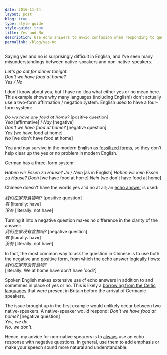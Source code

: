 ```yaml
---
date: 2016-11-24
layout: post
blog: true
type: style guide
style-guide: true
title: Yes and No
description: Use echo answers to avoid confusion when responding to questions
permalink: /blog/yes-no
---
```

Saying yes and no is surprisingly difficult in English, and I've seen many misunderstandings between native-speakers and non-native-speakers.

*Let's go out for dinner tonight.      
Don't we have food at home?   
Yes / No*  

I don't know about you, but I have no idea what either yes or no mean here. This example shows why many languages (including English!) don't actually use a two-form affirmation / negation system. English used to have a four-form system:  

*Do we have any food at home?* [positive question]  
*Yea* [affirmative] / *Nay* [negative]  
*Don't we have food at home?* [negative question]  
*Yes* [we have food at home]  
*No* [we don't have food at home]  

Yea and nay survive in the modern English as <a href="https://en.wikipedia.org/wiki/Fossilization_%28linguistics%29" target="_blank">fossilized forms</a>, so they don't help clear up the yes or no problem in modern English. 

German has a three-form system: 

*Haben wir Essen zu Hause?* 
*Ja / Nein* [as in English]
*Haben wir kein Essen zu Hause?* 
*Doch* [we have food at home]
*Nein* [we don't have food at home] 

Chinese doesn't have the words yes and no at all; an <a href="https://en.wikipedia.org/wiki/Echo_answer" target="_blank">echo answer</a> is used: 

*我们在家有食物吗?* [positive question]  
*有* [literally: have]  
*没有* [literally: not have]   

Turning it into a negative question makes no difference in the clarity of the answer:  
*我们在家没有食物吗?* [negative question]  
*有* [literally: have]  
*没有* [literally: not have] 

In fact, the most common way to ask the question in Chinese is to use both the negative and positive form, from which the echo answer logically flows:  
*我们在家有没有食物?*  
[literally: We at home have don't have food?]  

Spoken English makes extensive use of echo answers in addition to and sometimes in place of yes or no. This is likely a <a href="https://en.wikipedia.org/wiki/Brittonicisms_in_English" target="_blank">borrowing from the Celtic languages</a> that were present in Britain before the arrival of Germanic speakers.

The issue brought up in the first example would unlikely occur between two native-speakers. A native-speaker would respond: 
*Don't we have food at home?* [negative question]  
*Yes, we do.*  
*No, we don't.*  

Hence, my advice for non-native speakers is to <u>always</u> use an echo response with negative questions. In general, use them to add emphasis or make your speech sound more natural and understandable.
